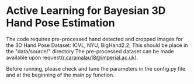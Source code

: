 # Active Learning for Bayesian 3D Hand Pose Estimation

The code requires pre-processed hand detected and cropped images for the 3D Hand Pose Dataset: ICVL, NYU, BigHand2.2;
This should be place in the "data/source/" directory 
The pre-processed dataset can be made available upon request(r.caramalau18@imperial.ac.uk).

Before running, please check and tune the parameters in the config.py file and at the beginning of the main.py function.



